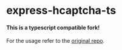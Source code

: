 # express-hcaptcha-ts

#### This is a typescript compatible fork!

For the usage refer to the [original repo](https://github.com/vastus/express-hcaptcha).

